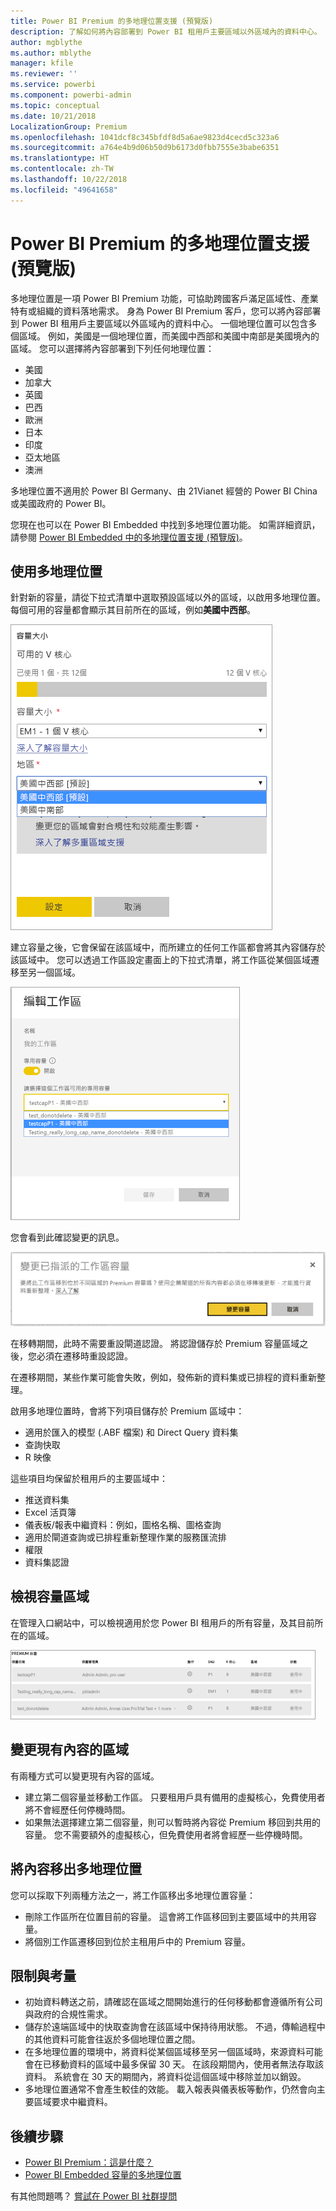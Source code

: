 ```yaml
---
title: Power BI Premium 的多地理位置支援 (預覽版)
description: 了解如何將內容部署到 Power BI 租用戶主要區域以外區域內的資料中心。
author: mgblythe
ms.author: mblythe
manager: kfile
ms.reviewer: ''
ms.service: powerbi
ms.component: powerbi-admin
ms.topic: conceptual
ms.date: 10/21/2018
LocalizationGroup: Premium
ms.openlocfilehash: 1041dcf8c345bfdf8d5a6ae9823d4cecd5c323a6
ms.sourcegitcommit: a764e4b9d06b50d9b6173d0fbb7555e3babe6351
ms.translationtype: HT
ms.contentlocale: zh-TW
ms.lasthandoff: 10/22/2018
ms.locfileid: "49641658"
---
```

# <a name="multi-geo-support-for-power-bi-premium-preview"></a>Power BI Premium 的多地理位置支援 (預覽版)

多地理位置是一項 Power BI Premium 功能，可協助跨國客戶滿足區域性、產業特有或組織的資料落地需求。 身為 Power BI Premium 客戶，您可以將內容部署到 Power BI 租用戶主要區域以外區域內的資料中心。 一個地理位置可以包含多個區域。 例如，美國是一個地理位置，而美國中西部和美國中南部是美國境內的區域。 您可以選擇將內容部署到下列任何地理位置：

- 美國
- 加拿大
- 英國
- 巴西
- 歐洲
- 日本
- 印度
- 亞太地區
- 澳洲

多地理位置不適用於 Power BI Germany、由 21Vianet 經營的 Power BI China 或美國政府的 Power BI。

您現在也可以在 Power BI Embedded 中找到多地理位置功能。 如需詳細資訊，請參閱 [Power BI Embedded 中的多地理位置支援 (預覽版)](developer/embedded-multi-geo.md)。

## <a name="using-multi-geo"></a>使用多地理位置

針對新的容量，請從下拉式清單中選取預設區域以外的區域，以啟用多地理位置。  每個可用的容量都會顯示其目前所在的區域，例如**美國中西部**。

![容量大小：選取一個區域。 Power BI 多地理位置](media/service-admin-premium-multi-geo/power-bi-multi-geo-capacity-size.png)

建立容量之後，它會保留在該區域中，而所建立的任何工作區都會將其內容儲存於該區域中。 您可以透過工作區設定畫面上的下拉式清單，將工作區從某個區域遷移至另一個區域。

![編輯工作區：選擇可用的容量。 Power BI 多地理位置](media/service-admin-premium-multi-geo/power-bi-multi-geo-edit-workspace.png)

您會看到此確認變更的訊息。

![變更已指派的工作區確認](media/service-admin-premium-multi-geo/power-bi-multi-geo-change-assigned-workspace-capacity.png)

在移轉期間，此時不需要重設閘道認證。  將認證儲存於 Premium 容量區域之後，您必須在遷移時重設認證。

在遷移期間，某些作業可能會失敗，例如，發佈新的資料集或已排程的資料重新整理。  

啟用多地理位置時，會將下列項目儲存於 Premium 區域中：

- 適用於匯入的模型 (.ABF 檔案) 和 Direct Query 資料集
- 查詢快取
- R 映像

這些項目均保留於租用戶的主要區域中：

- 推送資料集
- Excel 活頁簿
- 儀表板/報表中繼資料：例如，圖格名稱、圖格查詢
- 適用於閘道查詢或已排程重新整理作業的服務匯流排
- 權限
- 資料集認證

## <a name="view-capacity-regions"></a>檢視容量區域

在管理入口網站中，可以檢視適用於您 Power BI 租用戶的所有容量，及其目前所在的區域。

![檢視 Premium 容量](media/service-admin-premium-multi-geo/power-bi-multi-geo-premium-capacities.png) 

## <a name="change-the-region-for-existing-content"></a>變更現有內容的區域

有兩種方式可以變更現有內容的區域。

- 建立第二個容量並移動工作區。 只要租用戶具有備用的虛擬核心，免費使用者將不會經歷任何停機時間。
- 如果無法選擇建立第二個容量，則可以暫時將內容從 Premium 移回到共用的容量。 您不需要額外的虛擬核心，但免費使用者將會經歷一些停機時間。

## <a name="move-content-out-of-multi-geo"></a>將內容移出多地理位置  

您可以採取下列兩種方法之一，將工作區移出多地理位置容量：

- 刪除工作區所在位置目前的容量。  這會將工作區移回到主要區域中的共用容量。
- 將個別工作區遷移回到位於主租用戶中的 Premium 容量。

## <a name="limitations-and-considerations"></a>限制與考量

- 初始資料轉送之前，請確認在區域之間開始進行的任何移動都會遵循所有公司與政府的合規性需求。
- 儲存於遠端區域中的快取查詢會在該區域中保持待用狀態。 不過，傳輸過程中的其他資料可能會往返於多個地理位置之間。
- 在多地理位置的環境中，將資料從某個區域移至另一個區域時，來源資料可能會在已移動資料的區域中最多保留 30 天。 在該段期間內，使用者無法存取該資料。 系統會在 30 天的期間內，將資料從這個區域中移除並加以銷毀。
- 多地理位置通常不會產生較佳的效能。 載入報表與儀表板等動作，仍然會向主要區域要求中繼資料。

## <a name="next-steps"></a>後續步驟

- [Power BI Premium：這是什麼？](service-premium.md)
- [Power BI Embedded 容量的多地理位置](developer/embedded-multi-geo.md)

有其他問題嗎？ [嘗試在 Power BI 社群提問](http://community.powerbi.com/)
